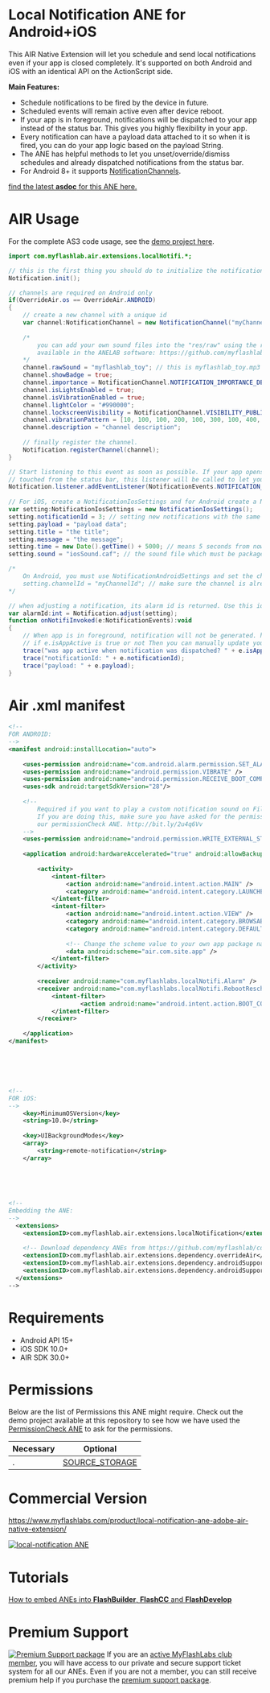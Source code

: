 # Local Notification ANE for Android+iOS
This AIR Native Extension will let you schedule and send local notifications even if your app is closed completely. It's supported on both Android and iOS with an identical API on the ActionScript side.

**Main Features:**

* Schedule notifications to be fired by the device in future.
* Scheduled events will remain active even after device reboot.
* If your app is in foreground, notifications will be dispatched to your app instead of the status bar. This gives you highly flexibility in your app.
* Every notification can have a payload data attached to it so when it is fired, you can do your app logic based on the payload String.
* The ANE has helpful methods to let you unset/override/dismiss schedules and already dispatched notifications from the status bar.
* For Android 8+ it supports [NotificationChannels](http://myflashlab.github.io/asdoc/com/myflashlab/air/extensions/localNotifi/Notification.html#registerChannel()).

[find the latest **asdoc** for this ANE here.](http://myflashlab.github.io/asdoc/com/myflashlab/air/extensions/localNotifi/package-detail.html)

# AIR Usage
For the complete AS3 code usage, see the [demo project here](https://github.com/myflashlab/LocalNotification-ANE/blob/master/AIR/src/Main.as).

```actionscript
import com.myflashlab.air.extensions.localNotifi.*;

// this is the first thing you should do to initialize the notification ANE
Notification.init();

// channels are required on Android only
if(OverrideAir.os == OverrideAir.ANDROID)
{
	// create a new channel with a unique id
	var channel:NotificationChannel = new NotificationChannel("myChannelId", "channel name");
			
	/*
		you can add your own sound files into the "res/raw" using the resourceManager tool
		available in the ANELAB software: https://github.com/myflashlab/ANE-LAB/
	*/
	channel.rawSound = "myflashlab_toy"; // this is myflashlab_toy.mp3 file placed inside Android "res/raw"
	channel.showBadge = true;
	channel.importance = NotificationChannel.NOTIFICATION_IMPORTANCE_DEFAULT;
	channel.isLightsEnabled = true;
	channel.isVibrationEnabled = true;
	channel.lightColor = "#990000";
	channel.lockscreenVisibility = NotificationChannel.VISIBILITY_PUBLIC;
	channel.vibrationPattern = [10, 100, 100, 200, 100, 300, 100, 400, 100, 500, 100, 600, 100, 700, 100, 800];
	channel.description = "channel description";
			
	// finally register the channel.
	Notification.registerChannel(channel);
}

// Start listening to this event as soon as possible. If your app opens because of the notification has been
// touched from the status bar, this listener will be called to let you know about it.
Notification.listener.addEventListener(NotificationEvents.NOTIFICATION_INVOKED, onNotifiInvoked);
     
// For iOS, create a NotificationIosSettings and for Android create a NotificationAndroidSettings instance
var setting:NotificationIosSettings = new NotificationIosSettings();
setting.notificationId = 3; // setting new notifications with the same id will override the old one
setting.payload = "payload data";
setting.title = "the title";
setting.message = "the message";
setting.time = new Date().getTime() + 5000; // means 5 seconds from now
setting.sound = "iosSound.caf"; // the sound file which must be packaged in your .ipa file

/*
	On Android, you must use NotificationAndroidSettings and set the channelId property
	setting.channelId = "myChannelId"; // make sure the channel is already created
*/

// when adjusting a notification, its alarm id is returned. Use this id to unset a schedule before it happens.
var alarmId:int = Notification.adjust(setting);
function onNotifiInvoked(e:NotificationEvents):void
{
	// When app is in foreground, notification will not be generated. however, you can check
	// if e.isAppActive is true or not Then you can manually update your UI design.
	trace("was app active when notification was dispatched? " + e.isAppActive);
	trace("notificationId: " + e.notificationId);
	trace("payload: " + e.payload);
}
```

# Air .xml manifest
```xml
<!--
FOR ANDROID:
-->
<manifest android:installLocation="auto">
	
	<uses-permission android:name="com.android.alarm.permission.SET_ALARM" />
	<uses-permission android:name="android.permission.VIBRATE" />
	<uses-permission android:name="android.permission.RECEIVE_BOOT_COMPLETED" />
	<uses-sdk android:targetSdkVersion="28"/>
	
	<!--
		Required if you want to play a custom notification sound on File.DocumentsDirectory
		If you are doing this, make sure you have asked for the permission from users using
		our permissionCheck ANE. http://bit.ly/2u4q6Vv
	-->
    <uses-permission android:name="android.permission.WRITE_EXTERNAL_STORAGE" />
	
	<application android:hardwareAccelerated="true" android:allowBackup="true">
		
		<activity>
			<intent-filter>
				<action android:name="android.intent.action.MAIN" />
				<category android:name="android.intent.category.LAUNCHER" />
			</intent-filter>
			<intent-filter>
				<action android:name="android.intent.action.VIEW" />
				<category android:name="android.intent.category.BROWSABLE" />
				<category android:name="android.intent.category.DEFAULT" />
					
				<!-- Change the scheme value to your own app package name -->
				<data android:scheme="air.com.site.app" />
			</intent-filter>
		</activity>
		
		<receiver android:name="com.myflashlabs.localNotifi.Alarm" />
		<receiver android:name="com.myflashlabs.localNotifi.RebootRescheduleNotifications">
			<intent-filter>
					<action android:name="android.intent.action.BOOT_COMPLETED" />
			</intent-filter>
		</receiver>
		
	</application>
</manifest>






<!--
FOR iOS:
-->
	<key>MinimumOSVersion</key>
	<string>10.0</string>
	
	<key>UIBackgroundModes</key>
	<array>
		<string>remote-notification</string>
	</array>
	
	
	
	
	
<!--
Embedding the ANE:
-->
  <extensions>
	<extensionID>com.myflashlab.air.extensions.localNotification</extensionID>
	
	<!-- Download dependency ANEs from https://github.com/myflashlab/common-dependencies-ANE -->
	<extensionID>com.myflashlab.air.extensions.dependency.overrideAir</extensionID>
	<extensionID>com.myflashlab.air.extensions.dependency.androidSupport.core</extensionID>
	<extensionID>com.myflashlab.air.extensions.dependency.androidSupport.v4</extensionID>
  </extensions>
-->
```

# Requirements
* Android API 15+
* iOS SDK 10.0+
* AIR SDK 30.0+

# Permissions
Below are the list of Permissions this ANE might require. Check out the demo project available at this repository to see how we have used the [PermissionCheck ANE](http://www.myflashlabs.com/product/native-access-permission-check-settings-menu-air-native-extension/) to ask for the permissions.

Necessary | Optional
--------------------------- | ---------------------------
. | [SOURCE_STORAGE](https://myflashlab.github.io/asdoc/com/myflashlab/air/extensions/nativePermissions/PermissionCheck.html#SOURCE_STORAGE)

# Commercial Version
https://www.myflashlabs.com/product/local-notification-ane-adobe-air-native-extension/

[![local-notification ANE](https://www.myflashlabs.com/wp-content/uploads/2017/07/product_adobe-air-ane-local-notification-2018-595x738.jpg)](https://www.myflashlabs.com/product/local-notification-ane-adobe-air-native-extension/)

# Tutorials
[How to embed ANEs into **FlashBuilder**, **FlashCC** and **FlashDevelop**](https://www.youtube.com/watch?v=Oubsb_3F3ec&list=PL_mmSjScdnxnSDTMYb1iDX4LemhIJrt1O)  

# Premium Support #
[![Premium Support package](https://www.myflashlabs.com/wp-content/uploads/2016/06/professional-support.jpg)](https://www.myflashlabs.com/product/myflashlabs-support/)
If you are an [active MyFlashLabs club member](https://www.myflashlabs.com/product/myflashlabs-club-membership/), you will have access to our private and secure support ticket system for all our ANEs. Even if you are not a member, you can still receive premium help if you purchase the [premium support package](https://www.myflashlabs.com/product/myflashlabs-support/).